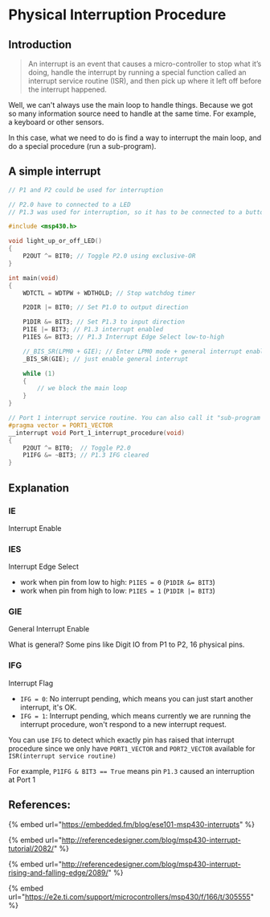 # Physical Interruption Procedure

## Introduction

> An interrupt is an event that causes a micro-controller to stop what it’s doing, handle the interrupt by running a special function called an interrupt service routine \(ISR\), and then pick up where it left off before the interrupt happened.

Well, we can't always use the main loop to handle things. Because we got so many information source need to handle at the same time. For example, a keyboard or other sensors.

In this case, what we need to do is find a way to interrupt the main loop, and do a special procedure \(run a sub-program\).

## A simple interrupt

```c
// P1 and P2 could be used for interruption

// P2.0 have to connected to a LED
// P1.3 was used for interruption, so it has to be connected to a button

#include <msp430.h>

void light_up_or_off_LED()
{
    P2OUT ^= BIT0; // Toggle P2.0 using exclusive-OR
}

int main(void)
{
    WDTCTL = WDTPW + WDTHOLD; // Stop watchdog timer

    P2DIR |= BIT0; // Set P1.0 to output direction

    P1DIR &= BIT3; // Set P1.3 to input direction
    P1IE |= BIT3; // P1.3 interrupt enabled
    P1IES &= BIT3; // P1.3 Interrupt Edge Select low-to-high

    //_BIS_SR(LPM0 + GIE); // Enter LPM0 mode + general interrupt enable
    _BIS_SR(GIE); // just enable general interrupt

    while (1)
    {
        // we block the main loop
    }
}

// Port 1 interrupt service routine. You can also call it "sub-program for button P1.3"
#pragma vector = PORT1_VECTOR
__interrupt void Port_1_interrupt_procedure(void)
{
    P2OUT ^= BIT0;  // Toggle P2.0
    P1IFG &= ~BIT3; // P1.3 IFG cleared
}
```

## Explanation

### IE

Interrupt Enable

### IES

Interrupt Edge Select

* work when pin from low to high: `P1IES = 0` \(`P1DIR &= BIT3`\)
* work when pin from high to low: `P1IES = 1` \(`P1DIR |= BIT3`\) 

### GIE

General Interrupt Enable

What is general? Some pins like Digit IO from P1 to P2, 16 physical pins.

### IFG

Interrupt Flag

* `IFG = 0`: No interrupt pending, which means you can just start another interrupt, it's OK.
* `IFG = 1`: Interrupt pending, which means currently we are running the interrupt procedure, won't respond to a new interrupt request.

You can use `IFG` to detect which exactly pin has raised that interrupt procedure since we only have `PORT1_VECTOR` and `PORT2_VECTOR` available for `ISR(interrupt service routine)`

For example, `P1IFG & BIT3 == True` means pin `P1.3` caused an interruption at Port 1

## References:

{% embed url="https://embedded.fm/blog/ese101-msp430-interrupts" %}

{% embed url="http://referencedesigner.com/blog/msp430-interrupt-tutorial/2082/" %}

{% embed url="http://referencedesigner.com/blog/msp430-interrupt-rising-and-falling-edge/2089/" %}

{% embed url="https://e2e.ti.com/support/microcontrollers/msp430/f/166/t/305555" %}



